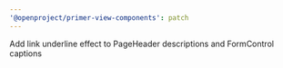 ```yaml
---
'@openproject/primer-view-components': patch
---
```


Add link underline effect to PageHeader descriptions and FormControl captions
